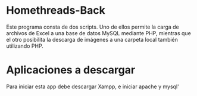 # Homethreads-Back

Este programa consta de dos scripts. Uno de ellos permite la carga de archivos de
Excel a una base de datos MySQL mediante PHP, mientras que el otro posibilita la 
descarga de imágenes a una carpeta local también utilizando PHP.

# Aplicaciones a descargar

Para iniciar esta app debe descargar Xampp, e iniciar apache y mysql'
